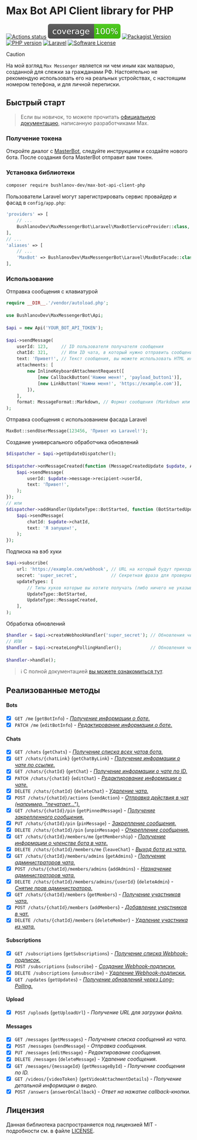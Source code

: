 # Max Bot API Client library for PHP

[![Actions status](https://github.com/BushlanovDev/max-bot-api-client-php/actions/workflows/ci.yml/badge.svg?style=flat-square)](https://github.com/BushlanovDev/max-bot-api-client-php/actions)
[![Coverage](https://raw.githubusercontent.com/BushlanovDev/max-bot-api-client-php/refs/heads/master/badge-coverage.svg?v=1)](https://github.com/BushlanovDev/max-bot-api-client-php/actions)
[![Packagist Version](https://img.shields.io/packagist/v/bushlanov-dev/max-bot-api-client-php.svg?style=flat-square)](https://packagist.org/packages/bushlanov-dev/max-bot-api-client-php)
[![PHP version](https://img.shields.io/badge/php-%3E%3D%208.3-8892BF.svg?style=flat-square)](https://github.com/BushlanovDev/max-bot-api-client-php)
[![Laravel](https://img.shields.io/badge/%20Laravel%20Package-available-success?logo=laravel&style=flat-square)](https://github.com/BushlanovDev/max-bot-api-client-php)
[![Software License](https://img.shields.io/badge/license-MIT-brightgreen.svg?style=flat-square)](LICENSE)

> [!CAUTION]  
> На мой взгляд `Max Messenger` является ни чем иным как малварью, созданной для слежки за гражданами РФ. Настоятельно
> не рекомендую использовать его на реальных устройствах, с настоящим номером телефона, и для личной переписки.

## Быстрый старт

> Если вы новичок, то можете прочитать [официальную документацию](https://dev.max.ru/), написанную разработчиками Max.

### Получение токена

Откройте диалог с [MasterBot](https://max.ru/MasterBot), следуйте инструкциям и создайте нового бота. После создания
бота MasterBot отправит вам токен.

### Установка библиотеки

```bash
composer require bushlanov-dev/max-bot-api-client-php
```

Пользователи Laravel могут зарегистрировать сервис провайдер и фасад в `config/app.php`:

```php
'providers' => [
    // ...
    BushlanovDev\MaxMessengerBot\Laravel\MaxBotServiceProvider::class,
],
// ...
'aliases' => [
    // ...
    'MaxBot' => BushlanovDev\MaxMessengerBot\Laravel\MaxBotFacade::class,
],
```

### Использование

Отправка сообщения с клавиатурой

```php
require __DIR__.'/vendor/autoload.php';

use BushlanovDev\MaxMessengerBot\Api;

$api = new Api('YOUR_BOT_API_TOKEN');

$api->sendMessage(
    userId: 123,     // ID пользователя получателя сообщения
    chatId: 321,     // Или ID чата, в который нужно отправить сообщение
    text: 'Привет!', // Текст сообщения, вы можете использовать HTML или Markdown
    attachments: [
        new InlineKeyboardAttachmentRequest([
            [new CallbackButton('Нажми меня!', 'payload_button1')],
            [new LinkButton('Нажми меня!', 'https://example.com')],
        ]),
    ],
    format: MessageFormat::Markdown, // Формат сообщения (Markdown или HTML)
);
```

Отправка сообщения с использованием фасада Laravel

```php
MaxBot::sendUserMessage(123456, 'Привет из Laravel!');
```

Создание универсального обработчика обновлений

```php
$dispatcher = $api->getUpdateDispatcher();

$dispatcher->onMessageCreated(function (MessageCreatedUpdate $update, Api $api) {
    $api->sendMessage(
        userId: $update->message->recipient->userId,
        text: 'Привет!',
    );
});
// или
$dispatcher->addHandler(UpdateType::BotStarted, function (BotStartedUpdate $update, Api $api) {
    $api->sendMessage(
        chatId: $update->chatId,
        text: 'Я запущен!',
    );
});
```

Подписка на вэб хуки

```php
$api->subscribe(
    url: 'https://example.com/webhook', // URL на который будут приходить хуки
    secret: 'super_secret',             // Секретная фраза для проверки хуков
    updateTypes: [
        // Типы хуков которые вы хотите получать (либо ничего не указывать, чтобы получать все)
        UpdateType::BotStarted,
        UpdateType::MessageCreated,
    ],
);
```

Обработка обновлений

```php
$handler = $api->createWebhookHandler('super_secret'); // Обновления через вебхук
// ИЛИ
$handler = $api->createLongPollingHandler();           // Обновления через лонгполлинг

$handler->handle();
```

> ℹ️ С полной документацией [вы можете ознакомиться тут](./docs/README.md).

## Реализованные методы

#### Bots

- [x] `GET /me` (`getBotInfo`) - [*Получение информации о боте.*](./docs/README.md#Получение-информации-о-боте)
- [x] `PATCH /me` (`editBotInfo`) - [*Редактирование информации о боте.*](./docs/README.md#Редактирование-информации-о-боте)

#### Chats

- [x] `GET /chats` (`getChats`) - [*Получение списка всех чатов бота.*](./docs/README.md#Получение-списка-всех-чатов-бота)
- [x] `GET /chats/{chatLink}` (`getChatByLink`) - [*Получение информации о чате по ссылке.*](./docs/README.md#Получение-информации-о-чате-по-ссылке)
- [x] `GET /chats/{chatId}` (`getChat`) - [*Получение информации о чате по ID.*](./docs/README.md#Получение-информации-о-чате-по-ID)
- [x] `PATCH /chats/{chatId}` (`editChat`) - [*Редактирование информации о чате.*](./docs/README.md#Редактирование-информации-о-чате)
- [x] `DELETE /chats/{chatId}` (`deleteChat`) - [*Удаление чата.*](./docs/README.md#Удаление-чата)
- [x] `POST /chats/{chatId}/actions` (`sendAction`) - [*Отправка действия в чат (например, "печатает...").*](./docs/README.md#Отправка-действия-в-чат)
- [x] `GET /chats/{chatId}/pin` (`getPinnedMessage`) - [*Получение закрепленного сообщения.*](./docs/README.md#Получение-закрепленного-сообщения)
- [x] `PUT /chats/{chatId}/pin` (`pinMessage`) - [*Закрепление сообщения.*](./docs/README.md#Закрепление-сообщения)
- [x] `DELETE /chats/{chatId}/pin` (`unpinMessage`) - [*Открепление сообщения.*](./docs/README.md#Открепление-сообщения)
- [x] `GET /chats/{chatId}/members/me` (`getMembership`) - [*Получение информации о членстве бота в чате.*](./docs/README.md#Получение-информации-о-членстве-бота-в-чате)
- [x] `DELETE /chats/{chatId}/members/me` (`leaveChat`) - [*Выход бота из чата.*](./docs/README.md#Выход-бота-из-чата)
- [x] `GET /chats/{chatId}/members/admins` (`getAdmins`) - [*Получение администраторов чата.*](./docs/README.md#Получение-администраторов-чата)
- [x] `POST /chats/{chatId}/members/admins` (`addAdmins`) - [*Назначение администраторов чата.*](./docs/README.md#Назначение-администраторов-чата)
- [x] `DELETE /chats/{chatId}/members/admins/{userId}` (`deleteAdmin`) - [*Снятие прав администратора.*](./docs/README.md#Снятие-прав-администратора)
- [x] `GET /chats/{chatId}/members` (`getMembers`) - [*Получение участников чата.*](./docs/README.md#Получение-участников-чата)
- [x] `POST /chats/{chatId}/members` (`addMembers`) - [*Добавление участников в чат.*](./docs/README.md#Добавление-участников-в-чат)
- [x] `DELETE /chats/{chatId}/members` (`deleteMember`) - [*Удаление участника из чата.*](./docs/README.md#Удаление-участника-из-чата)

#### Subscriptions

- [x] `GET /subscriptions` (`getSubscriptions`) - [*Получение списка Webhook-подписок.*](./docs/README.md#Получение-списка-Webhook-подписок)
- [x] `POST /subscriptions` (`subscribe`) - [*Создание Webhook-подписки.*](./docs/README.md#Создание-Webhook-подписки)
- [x] `DELETE /subscriptions` (`unsubscribe`) - [*Удаление Webhook-подписки.*](./docs/README.md#Удаление-Webhook-подписки)
- [x] `GET /updates` (`getUpdates`) - [*Получение обновлений через Long-Polling.*](./docs/README.md#Получение-обновлений-через-Long-Polling)

#### Upload

- [x] `POST /uploads` (`getUploadUrl`) - *Получение URL для загрузки файла.*

#### Messages

- [x] `GET /messages` (`getMessages`) - *Получение списка сообщений из чата.*
- [x] `POST /messages` (`sendMessage`) - *Отправка сообщения.*
- [x] `PUT /messages` (`editMessage`) - *Редактирование сообщения.*
- [x] `DELETE /messages` (`deleteMessage`) - *Удаление сообщения.*
- [x] `GET /messages/{messageId}` (`getMessageById`) - *Получение сообщения по ID.*
- [x] `GET /videos/{videoToken}` (`getVideoAttachmentDetails`) - *Получение детальной информации о видео.*
- [x] `POST /answers` (`answerOnCallback`) - *Ответ на нажатие callback-кнопки.*

## Лицензия

Данная библиотека распространяется под лицензией MIT - подробности см. в файле [LICENSE](LICENSE).
